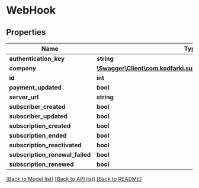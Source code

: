 # WebHook

## Properties
Name | Type | Description | Notes
------------ | ------------- | ------------- | -------------
**authentication_key** | **string** |  | [optional] 
**company** | [**\Swagger\Client\com.kodfarki.subscreasy.client.model\Company**](Company.md) |  | [optional] 
**id** | **int** |  | [optional] 
**payment_updated** | **bool** |  | [optional] 
**server_url** | **string** |  | [optional] 
**subscriber_created** | **bool** |  | [optional] 
**subscriber_updated** | **bool** |  | [optional] 
**subscription_created** | **bool** |  | [optional] 
**subscription_ended** | **bool** |  | [optional] 
**subscription_reactivated** | **bool** |  | [optional] 
**subscription_renewal_failed** | **bool** |  | [optional] 
**subscription_renewed** | **bool** |  | [optional] 

[[Back to Model list]](../README.md#documentation-for-models) [[Back to API list]](../README.md#documentation-for-api-endpoints) [[Back to README]](../README.md)


